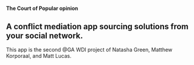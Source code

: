 
#### The Court of Popular opinion
A conflict mediation app sourcing solutions from your social network.
---


This app is the second @GA WDI project of Natasha Green, Matthew Korporaal, and Matt Lucas.